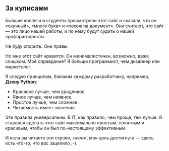## За кулисами

Бывшие коллеги и студенты просмотрели этот сайт и сказали, что он «скучный», «много букв» и «похож на документ». Они считают, что сайт — это лицо нашей работы, и по нему будут судить о нашей профпригодности.

Не буду спорить. Они правы.

Но мне этот сайт нравится. Он минималистичен, возможно, даже слишком. Моё оправдание? Я больше программист, чем дизайнер или маркетолог.

Я следую принципам, близким каждому разработчику, например, **Дзену Python**:

* Красивое лучше, чем уродливое.
* Явное лучше, чем неявное.
* Простое лучше, чем сложное.
* Читаемость имеет значение.

Эти правила универсальны. В IT, как правило, чем проще, тем лучше. Я старался сделать этот сайт максимально простым, понятным и красивым, чтобы он был по-настоящему эффективным.

И если вы читаете эти строки, значит, моя цель достигнута — здесь есть что-то, что вас зацепило ;-).
